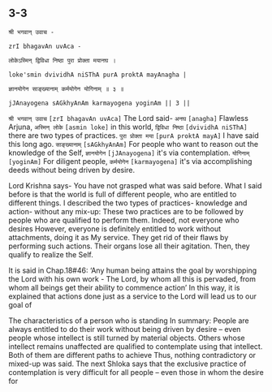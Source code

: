 ## 3-3


```shloka-sa
श्री भगवान् उवाच -
```
```shloka-sa-hk
zrI bhagavAn uvAca -
```
```shloka-sa
लोकेऽस्मिन् द्विविधा निष्ठा पुरा प्रोक्ता मयानघ ।
```
```shloka-sa-hk
loke'smin dvividhA niSThA purA proktA mayAnagha |
```
```shloka-sa
ज्ञानयोगेन साङ्ख्यानाम् कर्मयोगेन योगिनाम् ॥ ३ ॥
```
```shloka-sa-hk
jJAnayogena sAGkhyAnAm karmayogena yoginAm || 3 ||
```

`श्री भगवान् उवाच` `[zrI bhagavAn uvAca]` The Lord said-
`अनघ` `[anagha]` Flawless Arjuna, `अस्मिन् लोके` `[asmin loke]` in this world, `द्विविधा निष्ठा` `[dvividhA niSThA]` there are two types of practices. `पुरा प्रोक्ता मया` `[purA proktA mayA]` I have said this long ago. `साङ्ख्यानाम्` `[sAGkhyAnAm]` For people who want to reason out the knowledge of the Self, `ज्ञानयोगेन` `[jJAnayogena]` it's via contemplation. `योगिनाम्` `[yoginAm]` For diligent people, `कर्मयोगेन` `[karmayogena]` it's via accomplishing deeds without being driven by desire.

Lord Krishna says- You have not grasped what was said before. What I said before is that the world is full of different people, who are entitled to different things. I described the two types of practices- knowledge and action- without any mix-up: These two practices are to be followed by people who are qualified to perform them. Indeed, not everyone who desires 
However, everyone is definitely entitled to work without attachments, doing it as My service. They get rid of their flaws by performing such actions. Their organs lose all their agitation. Then, they qualify to realize the Self.



It is said in Chap.18#46: ‘Any human being attains the goal by worshipping the Lord with his own work - The Lord, by whom all this is pervaded, from whom all beings get their ability to commence action’
In this way, it is explained that actions done just as a service to the Lord will lead us to our goal of 



The characteristics of a person who is standing 
In summary: People are always entitled to do their work without being driven by desire – even people whose intellect is still turned by material objects. Others whose intellect remains unaffected are qualified to contemplate using that intellect. Both of them are different paths to achieve 
Thus, nothing contradictory or mixed-up was said.
The next Shloka says that the exclusive practice of contemplation is very difficult for all people – even those in whom the desire for 

